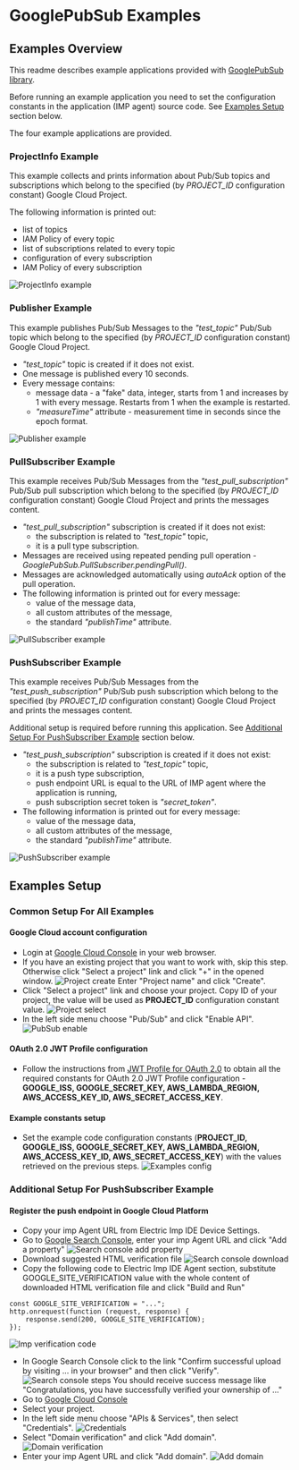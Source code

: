 # GooglePubSub Examples

## Examples Overview

This readme describes example applications provided with [GooglePubSub library](../README.md).

Before running an example application you need to set the configuration constants in the application (IMP agent) source code. See [Examples Setup](#examples-setup) section below.

The four example applications are provided.

### ProjectInfo Example

This example collects and prints information about Pub/Sub topics and subscriptions which belong to the specified (by *PROJECT_ID* configuration constant) Google Cloud Project.

The following information is printed out:
- list of topics
- IAM Policy of every topic
- list of subscriptions related to every topic
- configuration of every subscription
- IAM Policy of every subscription

![ProjectInfo example](http://imgur.com/VDKgV7c.png)

### Publisher Example

This example publishes Pub/Sub Messages to the *"test_topic"* Pub/Sub topic which belong to the specified (by *PROJECT_ID* configuration constant) Google Cloud Project.

- *"test_topic"* topic is created if it does not exist.
- One message is published every 10 seconds.
- Every message contains:
  - message data - a "fake" data, integer, starts from 1 and increases by 1 with every message. Restarts from 1 when the example is restarted.
  - *"measureTime"* attribute - measurement time in seconds since the epoch format.

![Publisher example](http://imgur.com/tggTPYg.png)

### PullSubscriber Example

This example receives Pub/Sub Messages from the *"test_pull_subscription"* Pub/Sub pull subscription which belong to the specified (by *PROJECT_ID* configuration constant) Google Cloud Project and prints the messages content. 

- *"test_pull_subscription"* subscription is created if it does not exist:
  - the subscription is related to *"test_topic"* topic,
  - it is a pull type subscription.
- Messages are received using repeated pending pull operation - *GooglePubSub.PullSubscriber.pendingPull()*.
- Messages are acknowledged automatically using *autoAck* option of the pull operation.
- The following information is printed out for every message:
  - value of the message data,
  - all custom attributes of the message,
  - the standard *"publishTime"* attribute.

![PullSubscriber example](http://imgur.com/WDQ9lGQ.png)

### PushSubscriber Example

This example receives Pub/Sub Messages from the *"test_push_subscription"* Pub/Sub push subscription which belong to the specified (by *PROJECT_ID* configuration constant) Google Cloud Project and prints the messages content.

Additional setup is required before running this application. See [Additional Setup For PushSubscriber Example](#additional-setup-for-pushsubscriber-example) section below.

- *"test_push_subscription"* subscription is created if it does not exist:
  - the subscription is related to *"test_topic"* topic,
  - it is a push type subscription,
  - push endpoint URL is equal to the URL of IMP agent where the application is running,
  - push subscription secret token is *"secret_token"*.
- The following information is printed out for every message:
  - value of the message data,
  - all custom attributes of the message,
  - the standard *"publishTime"* attribute.

![PushSubscriber example](http://imgur.com/HjXJrfz.png)

## Examples Setup

### Common Setup For All Examples

#### Google Cloud account configuration
- Login at [Google Cloud Console](https://console.cloud.google.com) in your web browser.
- If you have an existing project that you want to work with, skip this step. 
Otherwise click "Select a project" link and click "+" in the opened window.
![Project create](http://imgur.com/2FbH9S6.png)
Enter "Project name" and click "Create".
- Click "Select a project" link and choose your project.
Copy ID of your project, the value will be used as **PROJECT_ID** configuration constant value.
![Project select](http://imgur.com/PR9U25p.png)
- In the left side menu choose "Pub/Sub" and click "Enable API".
![PubSub enable](http://imgur.com/81zNGg1.png)

#### OAuth 2.0 JWT Profile configuration
- Follow the instructions from [JWT Profile for OAuth 2.0](https://github.com/electricimp/OAuth-2.0/tree/master/examples#jwt-profile-for-oauth-20) to obtain all the required constants for OAuth 2.0 JWT Profile configuration - **GOOGLE_ISS, GOOGLE_SECRET_KEY, AWS_LAMBDA_REGION, AWS_ACCESS_KEY_ID, AWS_SECRET_ACCESS_KEY**.

#### Example constants setup
- Set the example code configuration constants (**PROJECT_ID, GOOGLE_ISS, GOOGLE_SECRET_KEY, AWS_LAMBDA_REGION, AWS_ACCESS_KEY_ID, AWS_SECRET_ACCESS_KEY**) with the values retrieved on the previous steps.
![Examples config](http://imgur.com/G0Mw9uv.png)

### Additional Setup For PushSubscriber Example

#### Register the push endpoint in Google Cloud Platform
- Copy your imp Agent URL from Electric Imp IDE Device Settings.
- Go to [Google Search Console](https://www.google.com/webmasters/tools), enter your imp Agent URL and click "Add a property"
![Search console add property](http://imgur.com/ZFpLQHY.png)
- Download suggested HTML verification file
![Search console download](http://imgur.com/AEe7O69.png)
- Copy the following code to Electric Imp IDE Agent section, substitute GOOGLE_SITE_VERIFICATION value with the whole content of downloaded HTML verification file and click "Build and Run"
```squirrel
const GOOGLE_SITE_VERIFICATION = "...";
http.onrequest(function (request, response) {
    response.send(200, GOOGLE_SITE_VERIFICATION);
});
```
![Imp verification code](http://imgur.com/HzSt05P.png)
- In Google Search Console click to the link "Confirm successful upload by visiting ... in your browser" and then click "Verify".
![Search console steps](http://imgur.com/l8z6WvP.png)
You should receive success message like "Congratulations, you have successfully verified your ownership of ..."
- Go to [Google Cloud Console](https://console.cloud.google.com)
- Select your project.
- In the left side menu choose "APIs & Services", then select "Credentials".
![Credentials](http://imgur.com/ewnRN6i.png)
- Select "Domain verification" and click "Add domain".
![Domain verification](http://imgur.com/XfQwV1f.png)
- Enter your imp Agent URL and click "Add domain".
![Add domain](http://imgur.com/SmNDmsf.png)
